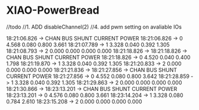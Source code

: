 # XIAO-PowerBread
 
//todo
//1. ADD disableChannel(2)
//4. add pwm setting on avaliable IOs





18:21:06.826 -> CHAN	BUS	SHUNT	CURRENT	POWER
18:21:06.826 -> 0	4.568	0.080	0.800	3.661
18:21:07.789 -> 1	3.328	0.040	0.392	1.305
18:21:08.793 -> 2	0.000	0.000	0.000	0.000
18:21:18.826 -> 
18:21:18.826 -> CHAN	BUS	SHUNT	CURRENT	POWER
18:21:18.826 -> 0	4.520	0.040	0.400	1.798
18:21:19.870 -> 1	3.328	0.040	0.392	1.305
18:21:20.833 -> 2	0.000	0.000	0.000	0.000
18:21:21.836 -> 
18:21:27.856 -> CHAN	BUS	SHUNT	CURRENT	POWER
18:21:27.856 -> 0	4.552	0.080	0.800	3.642
18:21:28.859 -> 1	3.328	0.040	0.392	1.305
18:21:29.863 -> 2	0.000	0.000	0.000	0.000
18:21:30.866 -> 
18:23:13.201 -> CHAN	BUS	SHUNT	CURRENT	POWER
18:23:13.201 -> 0	4.576	0.080	0.800	3.661
18:23:14.204 -> 1	3.328	0.080	0.784	2.610
18:23:15.208 -> 2	0.000	0.000	0.000	0.000